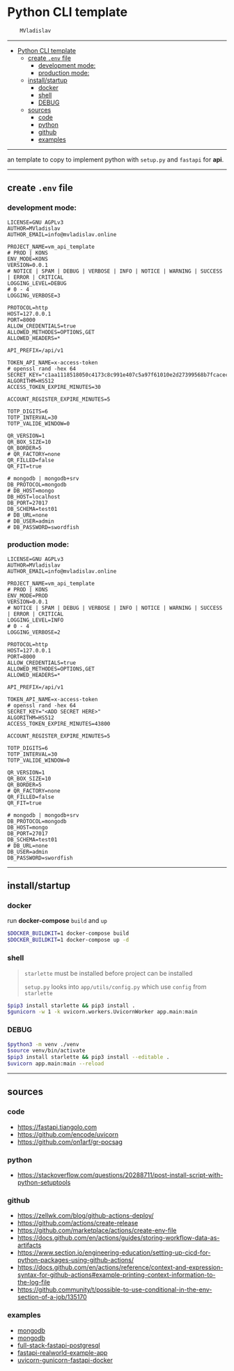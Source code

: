 # Python CLI template

```sh
    MVladislav
```

---

- [Python CLI template](#python-cli-template)
  - [create `.env` file](#create-env-file)
    - [development mode:](#development-mode)
    - [production mode:](#production-mode)
  - [install/startup](#installstartup)
    - [docker](#docker)
    - [shell](#shell)
    - [DEBUG](#debug)
  - [sources](#sources)
    - [code](#code)
    - [python](#python)
    - [github](#github)
    - [examples](#examples)

---

an template to copy to implement python with `setup.py` and `fastapi` for **api**.

---

## create `.env` file

### development mode:

```env
LICENSE=GNU AGPLv3
AUTHOR=MVladislav
AUTHOR_EMAIL=info@mvladislav.online

PROJECT_NAME=vm_api_template
# PROD | KONS
ENV_MODE=KONS
VERSION=0.0.1
# NOTICE | SPAM | DEBUG | VERBOSE | INFO | NOTICE | WARNING | SUCCESS | ERROR | CRITICAL
LOGGING_LEVEL=DEBUG
# 0 - 4
LOGGING_VERBOSE=3

PROTOCOL=http
HOST=127.0.0.1
PORT=8000
ALLOW_CREDENTIALS=true
ALLOWED_METHODES=OPTIONS,GET
ALLOWED_HEADERS=*

API_PREFIX=/api/v1

TOKEN_API_NAME=x-access-token
# openssl rand -hex 64
SECRET_KEY="c1aa1118518050c4173c8c991e407c5a97f61010e2d27399568b7fcacec9892f7b34fcf3e32ba30ae6fb64c1219625d915b7cdda253a5888f1ce305194030f75"
ALGORITHM=HS512
ACCESS_TOKEN_EXPIRE_MINUTES=30

ACCOUNT_REGISTER_EXPIRE_MINUTES=5

TOTP_DIGITS=6
TOTP_INTERVAL=30
TOTP_VALIDE_WINDOW=0

QR_VERSION=1
QR_BOX_SIZE=10
QR_BORDER=5
# QR_FACTORY=none
QR_FILLED=false
QR_FIT=true

# mongodb | mongodb+srv
DB_PROTOCOL=mongodb
# DB_HOST=mongo
DB_HOST=localhost
DB_PORT=27017
DB_SCHEMA=test01
# DB_URL=none
# DB_USER=admin
# DB_PASSWORD=swordfish
```

### production mode:

```env
LICENSE=GNU AGPLv3
AUTHOR=MVladislav
AUTHOR_EMAIL=info@mvladislav.online

PROJECT_NAME=vm_api_template
# PROD | KONS
ENV_MODE=PROD
VERSION=0.0.1
# NOTICE | SPAM | DEBUG | VERBOSE | INFO | NOTICE | WARNING | SUCCESS | ERROR | CRITICAL
LOGGING_LEVEL=INFO
# 0 - 4
LOGGING_VERBOSE=2

PROTOCOL=http
HOST=127.0.0.1
PORT=8000
ALLOW_CREDENTIALS=true
ALLOWED_METHODES=OPTIONS,GET
ALLOWED_HEADERS=*

API_PREFIX=/api/v1

TOKEN_API_NAME=x-access-token
# openssl rand -hex 64
SECRET_KEY="<ADD SECRET HERE>"
ALGORITHM=HS512
ACCESS_TOKEN_EXPIRE_MINUTES=43800

ACCOUNT_REGISTER_EXPIRE_MINUTES=5

TOTP_DIGITS=6
TOTP_INTERVAL=30
TOTP_VALIDE_WINDOW=0

QR_VERSION=1
QR_BOX_SIZE=10
QR_BORDER=5
# QR_FACTORY=none
QR_FILLED=false
QR_FIT=true

# mongodb | mongodb+srv
DB_PROTOCOL=mongodb
DB_HOST=mongo
DB_PORT=27017
DB_SCHEMA=test01
# DB_URL=none
DB_USER=admin
DB_PASSWORD=swordfish
```

---

## install/startup

### docker

run **docker-compose** `build` and `up`

```sh
$DOCKER_BUILDKIT=1 docker-compose build
$DOCKER_BUILDKIT=1 docker-compose up -d
```

### shell

> `starlette` must be installed before project can be installed
>
> `setup.py` looks into `app/utils/config.py` which use `config` from `starlette`

```sh
$pip3 install starlette && pip3 install .
$gunicorn -w 1 -k uvicorn.workers.UvicornWorker app.main:main
```

### DEBUG

```sh
$python3 -m venv ./venv
$source venv/bin/activate
$pip3 install starlette && pip3 install --editable .
$uvicorn app.main:main --reload
```

---

## sources

### code

- <https://fastapi.tiangolo.com>
- <https://github.com/encode/uvicorn>
- <https://github.com/on1arf/gr-pocsag>

### python

- <https://stackoverflow.com/questions/20288711/post-install-script-with-python-setuptools>

### github

- <https://zellwk.com/blog/github-actions-deploy/>
- <https://github.com/actions/create-release>
- <https://github.com/marketplace/actions/create-env-file>
- <https://docs.github.com/en/actions/guides/storing-workflow-data-as-artifacts>
- <https://www.section.io/engineering-education/setting-up-cicd-for-python-packages-using-github-actions/>
- <https://docs.github.com/en/actions/reference/context-and-expression-syntax-for-github-actions#example-printing-context-information-to-the-log-file>
- <https://github.community/t/possible-to-use-conditional-in-the-env-section-of-a-job/135170>

### examples

- [mongodb](https://gist.github.com/fatiherikli/4350345)
- [mongodb](https://github.com/mongodb-developer/mongodb-with-fastapi)
- [full-stack-fastapi-postgresql](https://github.com/tiangolo/full-stack-fastapi-postgresql)
- [fastapi-realworld-example-app](https://github.com/nsidnev/fastapi-realworld-example-app)
- [uvicorn-gunicorn-fastapi-docker](https://github.com/tiangolo/uvicorn-gunicorn-fastapi-docker)
